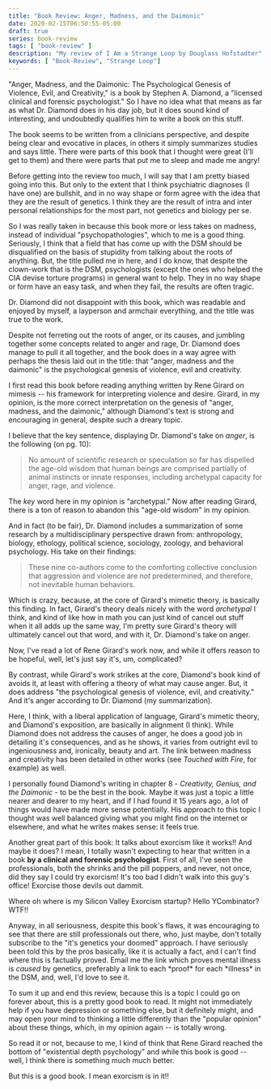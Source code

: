 ```yaml
---
title: "Book Review: Anger, Madness, and the Daimonic"
date: 2020-02-15T06:50:55-05:00
draft: true
series: book-review
tags: [ "book-review" ]
description: "My review of I Am a Strange Loop by Douglass Hofstadter"
keywords: [ "Book-Review", "Strange Loop"]
---
```


"Anger, Madness, and the Daimonic: The Psychological Genesis of
Violence, Evil, and Creativity," is a book by Stephen A. Diamond, a
"licensed clinical and forensic psychologist."  So I have no idea what
that means as far as what Dr. Diamond does in his day job, but it does
sound kind of interesting, and undoubtedly qualifies him to write a
book on this stuff.

The book seems to be written from a clinicians perspective, and
despite being clear and evocative in places, in others it simply
summarizes studies and says little.  There were parts of this book
that I thought were great (I'll get to them) and there were parts that
put me to sleep and made me angry!

Before getting into the review too much, I will say that I am pretty
biased going into this.  But only to the extent that I think
psychiatric diagnoses (I have one) are bullshit, and in no way shape
or form agree with the idea that they are the result of genetics.  I
think they are the result of intra and inter personal relationships for
the most part, not genetics and biology per se.

So I was really taken in because this book more or less takes on
madness, instead of individual "psychopathologies", which to me is a
good thing.  Seriously, I think that a field that has come up with
the DSM should be disqualified on the basis of stupidity from talking
about the roots of anything.  But, the title pulled me in here, and I
do know, that despite the clown-work that is the DSM, psychologists
(except the ones who helped the CIA devise torture programs) in
general want to help.  They in no way shape or form have an easy task,
and when they fail, the results are often tragic.

Dr. Diamond did not disappoint with this book, which was readable and
enjoyed by myself, a layperson and armchair everything, and the title
was true to the work.

Despite not ferreting out the roots of anger, or its causes, and
jumbling together some concepts related to anger and rage, Dr. Diamond
does manage to pull it all together, and the book does in a way agree
with perhaps the thesis laid out in the title: that "anger, madness
and the daimonic" is the psychological genesis of violence, evil and
creativity.

I first read this book before reading anything written by Rene Girard
on mimesis -- his framework for interpreting violence and desire.
Girard, in my opinion, is the more correct interpretation on the
genesis of "anger, madness, and the daimonic," although Diamond's text
is strong and encouraging in general, despite such a dreary topic.

I believe that the key sentence, displaying Dr. Diamond's take on
*anger*, is the following (on pg. 10):

>    No amount of scientific research or speculation so far has
>    dispelled the age-old wisdom that human beings are comprised
>    partially of animal instincts or innate responses, including
>    archetypal capacity for anger, rage, and violence.

The *key* word here in my opinion is "archetypal."  Now after reading
Girard, there is a ton of reason to abandon this "age-old wisdom" in
my opinion.

And in fact (to be fair), Dr. Diamond includes a summarization of some
research by a multidisciplinary perspective drawn from: anthropology,
biology, ethology, political science, sociology, zoology, and
behavioral psychology.  His take on their findings:

>   These nine co-authors come to the comforting collective
>   conclusion that aggression and violence are *not*
>   predetermined, and therefore, not inevitable human
>   behaviors.

Which is crazy, because, at the core of Girard's mimetic theory, is
basically this finding.  In fact, Girard's theory deals nicely with
the word *archetypal* I think, and kind of like how in math you can
just kind of cancel out stuff when it all adds up the same way, I'm
pretty sure Girard's theory will ultimately cancel out that word, and
with it, Dr. Diamond's take on anger.

Now, I've read a lot of Rene Girard's work now, and while it offers
reason to be hopeful, well, let's just say it's, um, complicated?

By contrast, while Girard's work strikes at the core, Diamond's book
kind of avoids it, at least with offering a theory of what may cause
anger.  But, it does address "the psychological genesis of violence,
evil, and creativity."  And it's anger according to Dr. Diamond (my
summarization).

Here, I think, with a liberal application of language, Girard's
mimetic theory, and Diamond's exposition, are basically in alignment
(I think).  While Diamond does not address the causes of anger, he
does a good job in detailing it's consequences, and as he shows, it
varies from outright evil to ingeniousness and, ironically, beauty and
art. The link between madness and creativity has been detailed in
other works (see *Touched with Fire*, for example) as well.

I personally found Diamond's writing in chapter 8 - *Creativity,
Genius, and the Daimonic* - to be the best in the book.  Maybe it was
just a topic a little nearer and dearer to my heart, and if I had
found it 15 years ago, a lot of things would have made more sense
potentially.  His approach to this topic I thought was well balanced
giving what you might find on the internet or elsewhere, and what he
writes makes sense: it feels true.

Another great part of this book: It talks about exorcism like it
works!! And maybe it does?  I mean, I totally wasn't expecting to hear
that written in a book **by a clinical and forensic psychologist**.
First of all, I've seen the professionals, both the shrinks and the
pill poppers, and never, not once, did they say I could try exorcism!
It's too bad I didn't walk into this guy's office!  Exorcise those
devils out dammit.

Where oh where is my Silicon Valley Exorcism startup?  Hello
YCombinator? WTF!!

Anyway, in all seriousness, despite this book's flaws, it was
encouraging to see that there are still professionals out there, who,
just maybe, don't totally subscribe to the "it's genetics your doomed"
approach.  I have seriously been told this by the pros basically,
like it is actually a fact, and I can't find where this is factually
proved.  Email me the link which proves mental illness is *caused* by
genetics, preferably a link to each \*proof\* for each \*illness\* in
the DSM, and, well, I'd love to see it.  

To sum it up and end this review, because this is a topic I could go
on forever about, this is a pretty good book to read.  It might not
immediately help if you have depression or something else, but it
definitely might, and may open your mind to thinking a little
differently than the "popular opinion" about these things, which, in
my opinion again -- is totally wrong.

So read it or not, because to me, I kind of think that Rene Girard
reached the bottom of "existential depth psychology" and while this
book is good -- well, I think there is something much much better.

But this is a good book. I mean exorcism is in it!!






